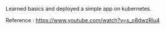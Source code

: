 Learned basics and deployed a simple app on kubernetes.

Reference : https://www.youtube.com/watch?v=s_o8dwzRlu4 